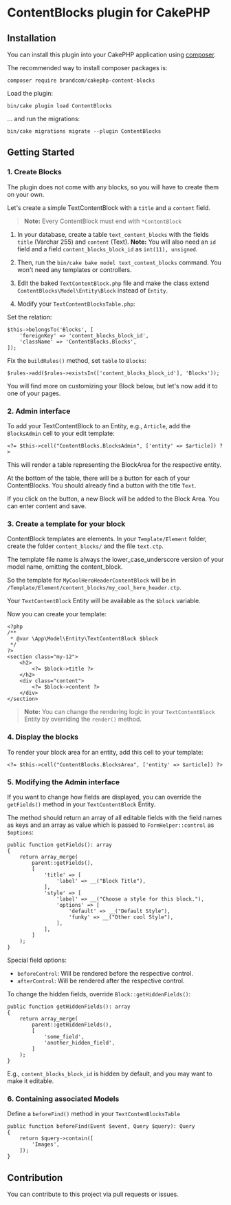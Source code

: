 # ContentBlocks plugin for CakePHP

## Installation

You can install this plugin into your CakePHP application using [composer](https://getcomposer.org).

The recommended way to install composer packages is:

```
composer require brandcom/cakephp-content-blocks
```

Load the plugin: 

```
bin/cake plugin load ContentBlocks
```

... and run the migrations: 

```
bin/cake migrations migrate --plugin ContentBlocks
```

## Getting Started

### 1. Create Blocks

The plugin does not come with any blocks, so you will have to create them on your own. 

Let's create a simple TextContentBlock with a `title` and a `content` field. 

> **Note:** Every ContentBlock must end with `*ContentBlock`

1. In your database, create a table `text_content_blocks` with the fields `title` (Varchar 255) and `content` (Text). **Note:** You will also need an `id` field and a field `content_blocks_block_id` as `int(11), unsigned`.
2. Then, run the `bin/cake bake model text_content_blocks` command. You won't need any templates or controllers.
3. Edit the baked `TextContentBlock.php` file and make the class extend `ContentBlocks\Model\Entity\Block` instead of `Entity`.

4. Modify your `TextContentBlocksTable.php`:

Set the relation: 
```
$this->belongsTo('Blocks', [
    'foreignKey' => 'content_blocks_block_id',
    'className' => 'ContentBlocks.Blocks',
]);
```

Fix the `buildRules()` method, set `table` to `Blocks`: 
```
$rules->add($rules->existsIn(['content_blocks_block_id'], 'Blocks'));
```


You will find more on customizing your Block below, but let's now add it to one of your pages. 

### 2. Admin interface

To add your TextContentBlock to an Entity, e.g., `Article`, add the `BlocksAdmin` cell to your edit template: 

```
<?= $this->cell("ContentBlocks.BlocksAdmin", ['entity' => $article]) ?>
```

This will render a table representing the BlockArea for the respective entity. 

At the bottom of the table, there will be a button for each of your ContentBlocks. You should already find a button with the title `Text`. 

If you click on the button, a new Block will be added to the Block Area. You can enter content and save.

### 3. Create a template for your block

ContentBlock templates are elements. In your `Template/Element` folder, create the folder `content_blocks/` and the file `text.ctp`. 

The template file name is always the lower_case_underscore version of your model name, omitting the content_block. 

So the template for `MyCoolHeroHeaderContentBlock` will be in `/Template/Element/content_blocks/my_cool_hero_header.ctp`. 

Your `TextContentBlock` Entity will be available as the `$block` variable. 

Now you can create your template: 

```
<?php
/**
 * @var \App\Model\Entity\TextContentBlock $block
 */
?>
<section class="my-12">
    <h2>
        <?= $block->title ?>
    </h2>
    <div class="content">
        <?= $block->content ?>
    </div>
</section>
```

> **Note:** You can change the rendering logic in your `TextContentBlock` Entity by overriding the `render()` method. 

### 4. Display the blocks

To render your block area for an entity, add this cell to your template:

```
<?= $this->cell("ContentBlocks.BlocksArea", ['entity' => $article]) ?>
```

### 5. Modifying the Admin interface 

If you want to change how fields are displayed, you can override the `getFields()` method in your `TextContentBlock` Entity.

The method should return an array of all editable fields with the field names as keys and an array as value which is passed to `FormHelper::control` as `$options`: 

```
public function getFields(): array
{
    return array_merge(
        parent::getFields(),
        [
            'title' => [
                'label' => __("Block Title"),
            ],
            'style' => [
                'label' => __("Choose a style for this block."),
                'options' => [
                    'default' => __("Default Style"),
                    'funky' => __("Other cool Style"),
                ],
            ],
        ]
    );
}
```

Special field options: 
* `beforeControl`: Will be rendered before the respective control.
* `afterControl`: Will be rendered after the respective control. 

To change the hidden fields, override `Block::getHiddenFields()`:

```
public function getHiddenFields(): array
{
    return array_merge(
        parent::getHiddenFields(),
        [
            'some_field',
            'another_hidden_field',
        ]
    );
}
```

E.g., `content_blocks_block_id` is hidden by default, and you may want to make it editable. 


### 6. Containing associated Models 

Define a `beforeFind()` method in your `TextContenBlocksTable` 

```
public function beforeFind(Event $event, Query $query): Query
{
    return $query->contain([
        'Images',
    ]);
}
```

## Contribution

You can contribute to this project via pull requests or issues. 
